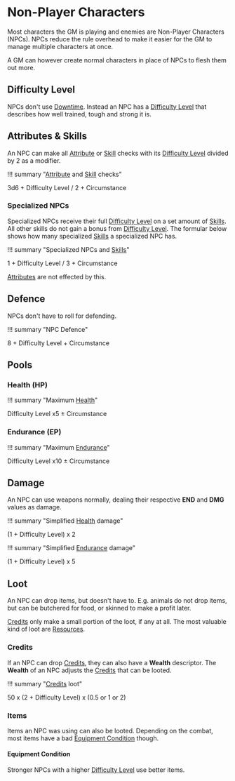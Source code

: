 # Non-Player Characters

Most characters the GM is playing and enemies are Non-Player Characters (NPCs).
NPCs reduce the rule overhead to make it easier for the GM to manage multiple
characters at once.

A GM can however create normal characters in place of NPCs to flesh them out
more.


## Difficulty Level

NPCs don't use [Downtime](/character#downtime). Instead an NPC has a [Difficulty
Level](/crisis#difficulty) that describes how well trained, tough and strong it
is.

## Attributes & Skills

An NPC can make all [Attribute](/character#attributes) or [Skill](/skills#skills)
checks with its [Difficulty Level](/crisis#difficulty) divided by 2 as a
modifier.

!!! summary "[Attribute](/character#attributes) and [Skill](/skills#skills) checks"
    <div class="formula formula-top formula-bottom">
        <span data-bracket-bottom="Base">3d6</span> +
        <span data-bracket-top="Base">Difficulty Level / 2</span> +
        <span data-bracket-bottom="Perks / Flaws / Race">Circumstance</span>
    </div>

### Specialized NPCs

Specialized NPCs receive their full [Difficulty Level](/crisis#difficulty) on a
set amount of [Skills](/skills#skills). All other skills do not gain a bonus
from [Difficulty Level](/crisis#difficulty). The formular below shows how many
specialized [Skills](/skills#skills) a specialized NPC has.

!!! summary "Specialized NPCs and [Skills](/skills#skills)"
    <div class="formula formula-top formula-bottom">
        <span data-bracket-bottom="Base">1</span> +
        <span data-bracket-top="Base">Difficulty Level / 3</span> +
        <span data-bracket-bottom="Perks / Flaws / Race">Circumstance</span>
    </div>

[Attributes](/character#attributes) are not effected by this.

## Defence

NPCs don't have to roll for defending.

!!! summary "NPC Defence"
    <div class="formula formula-top formula-bottom">
        <span data-bracket-bottom="Base">8</span> +
        <span data-bracket-top="Base">Difficulty Level</span> +
        <span data-bracket-bottom="Perks / Flaws / Race">Circumstance</span>
    </div>

## Pools

### Health (HP)

!!! summary "Maximum [Health](/npc/#health-hp)"
    <div class="formula formula-top formula-bottom">
        <span data-bracket-bottom="Base">Difficulty Level</span>
        <span data-bracket-top="Base">x5</span> ±
        <span data-bracket-bottom="Perks / Flaws / Race">Circumstance</span>
    </div>

### Endurance (EP)

!!! summary "Maximum [Endurance](/npc/#endurance-ep)"
    <div class="formula formula-top formula-bottom">
        <span data-bracket-bottom="Attribute Modifier">Difficulty Level</span>
        <span data-bracket-top="Base">x10</span> ±
        <span data-bracket-bottom="Perks / Flaws / Race">Circumstance</span>
    </div>

## Damage

An NPC can use weapons normally, dealing their respective **END** and **DMG**
values as damage.

!!! summary "Simplified [Health](/npc/#health-hp) damage"
    <div class="formula formula-top formula-bottom">
        <span data-bracket-bottom="Base">(1 + Difficulty Level)</span> x
        <span data-bracket-top="Base">2</span>
    </div>

!!! summary "Simplified [Endurance](/npc/#endurance-ep) damage"
    <div class="formula formula-top formula-bottom">
        <span data-bracket-bottom="Base">(1 + Difficulty Level)</span> x
        <span data-bracket-top="Base">5</span>
    </div>

## Loot

An NPC can drop items, but doesn't have to. E.g. animals do not drop items, but
can be butchered for food, or skinned to make a profit later.

[Credits](/equipment#credits) only make a small portion of the loot, if any at
all. The most valuable kind of loot are [Resources](/character#resources-res).

### Credits

If an NPC can drop [Credits](/equipment#credits), they can also have a
**Wealth** descriptor. The **Wealth** of an NPC adjusts the
[Credits](/equipment#credits) that can be looted.

!!! summary "[Credits](/equipment#credits) loot"
    <div class="formula formula-top formula-bottom">
        <span data-bracket-bottom="Base">50</span> x
        <span data-bracket-top="Base">(2 + Difficulty Level)</span> x
        <span data-bracket-bottom="Wealth">(0.5 or 1 or 2)</span>
    </div>

### Items

Items an NPC was using can also be looted. Depending on the combat, most items
have a bad [Equipment Condition](/character/equipment#equipment-condition)
though.

#### Equipment Condition

Stronger NPCs with a higher [Difficulty Level](/crisis#difficulty) use better
items.